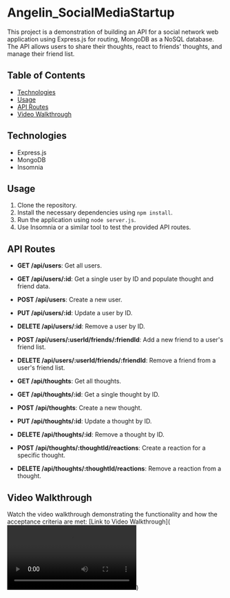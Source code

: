 # Angelin_SocialMediaStartup

This project is a demonstration of building an API for a social network web application using Express.js for routing, MongoDB as a NoSQL database. The API allows users to share their thoughts, react to friends' thoughts, and manage their friend list.

## Table of Contents
- [Technologies](#technologies)
- [Usage](#usage)
- [API Routes](#api-routes)
- [Video Walkthrough](#video-walkthrough)

## Technologies
- Express.js
- MongoDB
- Insomnia

## Usage
1. Clone the repository.
2. Install the necessary dependencies using `npm install`.
3. Run the application using `node server.js`.
4. Use Insomnia or a similar tool to test the provided API routes.

## API Routes
- **GET /api/users**: Get all users.
- **GET /api/users/:id**: Get a single user by ID and populate thought and friend data.
- **POST /api/users**: Create a new user.
- **PUT /api/users/:id**: Update a user by ID.
- **DELETE /api/users/:id**: Remove a user by ID.
- **POST /api/users/:userId/friends/:friendId**: Add a new friend to a user's friend list.
- **DELETE /api/users/:userId/friends/:friendId**: Remove a friend from a user's friend list.

- **GET /api/thoughts**: Get all thoughts.
- **GET /api/thoughts/:id**: Get a single thought by ID.
- **POST /api/thoughts**: Create a new thought.
- **PUT /api/thoughts/:id**: Update a thought by ID.
- **DELETE /api/thoughts/:id**: Remove a thought by ID.

- **POST /api/thoughts/:thoughtId/reactions**: Create a reaction for a specific thought.
- **DELETE /api/thoughts/:thoughtId/reactions**: Remove a reaction from a thought.

## Video Walkthrough
Watch the video walkthrough demonstrating the functionality and how the acceptance criteria are met: [Link to Video Walkthrough](<video src="assets/Angelin_SocialMediaStartupWalkThrough.mp4" controls title="Angelin_SocialMediaWalkThough"></video>)